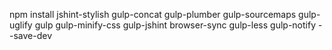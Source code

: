 npm install jshint-stylish gulp-concat gulp-plumber gulp-sourcemaps gulp-uglify gulp gulp-minify-css gulp-jshint browser-sync gulp-less gulp-notify --save-dev